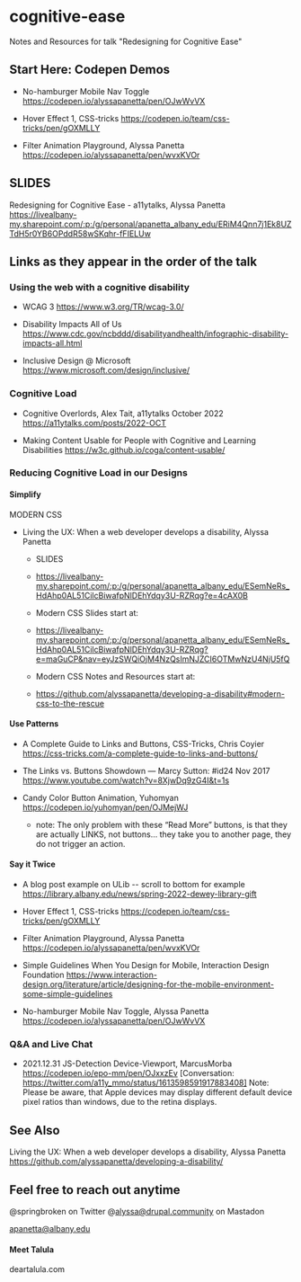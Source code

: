 # cognitive-ease
Notes and Resources for talk "Redesigning for Cognitive Ease"


## Start Here: Codepen Demos

- No-hamburger Mobile Nav Toggle
  https://codepen.io/alyssapanetta/pen/OJwWvVX

- Hover Effect 1, CSS-tricks
 https://codepen.io/team/css-tricks/pen/gOXMLLY

- Filter Animation Playground, Alyssa Panetta
  https://codepen.io/alyssapanetta/pen/wvxKVOr

## SLIDES

Redesigning for Cognitive Ease - a11ytalks, Alyssa Panetta
https://livealbany-my.sharepoint.com/:p:/g/personal/apanetta_albany_edu/ERiM4Qnn7j1Ek8UZTdH5r0YB6OPddR58wSKqhr-fFIELUw




## Links as they appear in the order of the talk


### Using the web with a cognitive disability

- WCAG 3 
  https://www.w3.org/TR/wcag-3.0/

- Disability Impacts All of Us
  https://www.cdc.gov/ncbddd/disabilityandhealth/infographic-disability-impacts-all.html

- Inclusive Design @ Microsoft
  https://www.microsoft.com/design/inclusive/

### Cognitive Load

- Cognitive Overlords, Alex Tait, a11ytalks October 2022
  https://a11ytalks.com/posts/2022-OCT

- Making Content Usable for People with Cognitive and Learning Disabilities
  https://w3c.github.io/coga/content-usable/

### Reducing Cognitive Load in our Designs

#### Simplify
MODERN CSS

- Living the UX: When a web developer develops a disability, Alyssa Panetta
  - SLIDES
   - https://livealbany-my.sharepoint.com/:p:/g/personal/apanetta_albany_edu/ESemNeRs_HdAhp0AL51CilcBiwafpNlDEhYdqy3U-RZRqg?e=4cAX0B

   - Modern CSS Slides start at:
   - https://livealbany-my.sharepoint.com/:p:/g/personal/apanetta_albany_edu/ESemNeRs_HdAhp0AL51CilcBiwafpNlDEhYdqy3U-RZRqg?e=maGuCP&nav=eyJzSWQiOjM4NzQsImNJZCI6OTMwNzU4NjU5fQ

  - Modern CSS Notes and Resources start at:
   - https://github.com/alyssapanetta/developing-a-disability#modern-css-to-the-rescue


#### Use Patterns

- A Complete Guide to Links and Buttons, CSS-Tricks, Chris Coyier
  https://css-tricks.com/a-complete-guide-to-links-and-buttons/

- The Links vs. Buttons Showdown — Marcy Sutton: #id24 Nov 2017 
  https://www.youtube.com/watch?v=8XjwDq9zG4I&t=1s

- Candy Color Button Animation, Yuhomyan
  https://codepen.io/yuhomyan/pen/OJMejWJ
  * note: The only problem with these “Read More” buttons, is that they are actually LINKS, not buttons… they take you to another page, they do not trigger an action.  
#### Say it Twice

- A blog post example on ULib -- scroll to bottom for example
  https://library.albany.edu/news/spring-2022-dewey-library-gift

- Hover Effect 1, CSS-tricks
  https://codepen.io/team/css-tricks/pen/gOXMLLY

- Filter Animation Playground, Alyssa Panetta
  https://codepen.io/alyssapanetta/pen/wvxKVOr

- Simple Guidelines When You Design for Mobile, Interaction Design Foundation
  https://www.interaction-design.org/literature/article/designing-for-the-mobile-environment-some-simple-guidelines

- No-hamburger Mobile Nav Toggle, Alyssa Panetta
  https://codepen.io/alyssapanetta/pen/OJwWvVX

### Q&A and Live Chat

- 2021.12.31 JS-Detection Device-Viewport, MarcusMorba 
https://codepen.io/epo-mm/pen/OJxxzEv 
[Conversation: https://twitter.com/a11y_mmo/status/1613598591917883408] Note: Please be aware, that Apple devices may display different default device pixel ratios than windows, due to the retina displays.



## See Also

Living the UX: When a web developer develops a disability, Alyssa Panetta
https://github.com/alyssapanetta/developing-a-disability/


## Feel free to reach out anytime

@springbroken on Twitter
@alyssa@drupal.community on Mastadon

apanetta@albany.edu

#### Meet Talula
deartalula.com